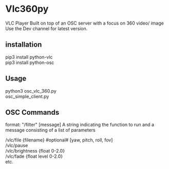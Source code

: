 # Vlc360py

VLC Player Built on top of an OSC server with a focus on 360 video/ image
Use the Dev channel for latest version.

## installation ##
pip3 install python-vlc<br>
pip3 install python-osc

## Usage  ##
python3 osc_vlc_360.py<br>
osc_simple_client.py

## OSC Commands ##
format: "/filter" [message]
A string indicating the function to run and a message consisting of a list of parameters

/vlc/file {filename}  #optional# [yaw, pitch, roll, fov]<br>
/vlc/pause<br>
/vlc/brightness {float 0-2.0}<br>
/vlc/fade {float level 0-2.0}<br>
etc. 

